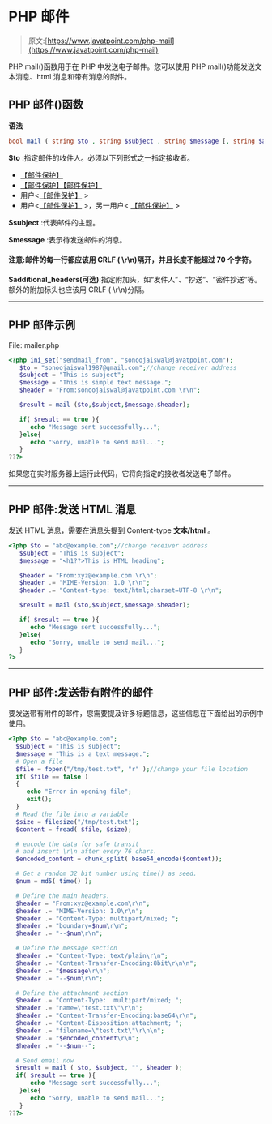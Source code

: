# PHP 邮件

> 原文:[https://www.javatpoint.com/php-mail](https://www.javatpoint.com/php-mail)

PHP mail()函数用于在 PHP 中发送电子邮件。您可以使用 PHP mail()功能发送文本消息、html 消息和带有消息的附件。

## PHP 邮件()函数

**语法**

```php
bool mail ( string $to , string $subject , string $message [, string $additional_headers [, string $additional_parameters ]] )

```

**$to** :指定邮件的收件人。必须以下列形式之一指定接收者。

*   [【邮件保护】](/cdn-cgi/l/email-protection)
*   [【邮件保护】](/cdn-cgi/l/email-protection)[【邮件保护】](/cdn-cgi/l/email-protection)
*   用户<[【邮件保护】](/cdn-cgi/l/email-protection) >
*   用户<[【邮件保护】](/cdn-cgi/l/email-protection) >，另一用户< [【邮件保护】](/cdn-cgi/l/email-protection) >

**$subject** :代表邮件的主题。

**$message** :表示待发送邮件的消息。

#### 注意:邮件的每一行都应该用 CRLF ( \r\n)隔开，并且长度不能超过 70 个字符。

**$additional_headers(可选)**:指定附加头，如“发件人”、“抄送”、“密件抄送”等。额外的附加标头也应该用 CRLF ( \r\n)分隔。

* * *

## PHP 邮件示例

File: mailer.php

```php
<?php ini_set("sendmail_from", "sonoojaiswal@javatpoint.com");
   $to = "sonoojaiswal1987@gmail.com";//change receiver address
   $subject = "This is subject";
   $message = "This is simple text message.";
   $header = "From:sonoojaiswal@javatpoint.com \r\n";

   $result = mail ($to,$subject,$message,$header);

   if( $result == true ){
      echo "Message sent successfully...";
   }else{
      echo "Sorry, unable to send mail...";
   }
???>

```

如果您在实时服务器上运行此代码，它将向指定的接收者发送电子邮件。

* * *

## PHP 邮件:发送 HTML 消息

发送 HTML 消息，需要在消息头提到 Content-type **文本/html** 。

```php
<?php $to = "abc@example.com";//change receiver address
   $subject = "This is subject";
   $message = "<h1??>This is HTML heading";

   $header = "From:xyz@example.com \r\n";
   $header .= "MIME-Version: 1.0 \r\n";
   $header .= "Content-type: text/html;charset=UTF-8 \r\n";

   $result = mail ($to,$subject,$message,$header);

   if( $result == true ){
      echo "Message sent successfully...";
   }else{
      echo "Sorry, unable to send mail...";
   }
?>

```

* * *

## PHP 邮件:发送带有附件的邮件

要发送带有附件的邮件，您需要提及许多标题信息，这些信息在下面给出的示例中使用。

```php
<?php $to = "abc@example.com";
  $subject = "This is subject";
  $message = "This is a text message.";
  # Open a file
  $file = fopen("/tmp/test.txt", "r" );//change your file location
  if( $file == false )
  {
     echo "Error in opening file";
     exit();
  }
  # Read the file into a variable
  $size = filesize("/tmp/test.txt");
  $content = fread( $file, $size);

  # encode the data for safe transit
  # and insert \r\n after every 76 chars.
  $encoded_content = chunk_split( base64_encode($content));

  # Get a random 32 bit number using time() as seed.
  $num = md5( time() );

  # Define the main headers.
  $header = "From:xyz@example.com\r\n";
  $header .= "MIME-Version: 1.0\r\n";
  $header .= "Content-Type: multipart/mixed; ";
  $header .= "boundary=$num\r\n";
  $header .= "--$num\r\n";

  # Define the message section
  $header .= "Content-Type: text/plain\r\n";
  $header .= "Content-Transfer-Encoding:8bit\r\n\n";
  $header .= "$message\r\n";
  $header .= "--$num\r\n";

  # Define the attachment section
  $header .= "Content-Type:  multipart/mixed; ";
  $header .= "name=\"test.txt\"\r\n";
  $header .= "Content-Transfer-Encoding:base64\r\n";
  $header .= "Content-Disposition:attachment; ";
  $header .= "filename=\"test.txt\"\r\n\n";
  $header .= "$encoded_content\r\n";
  $header .= "--$num--";

  # Send email now
  $result = mail ( $to, $subject, "", $header );
  if( $result == true ){
      echo "Message sent successfully...";
   }else{
      echo "Sorry, unable to send mail...";
   }
???>

```